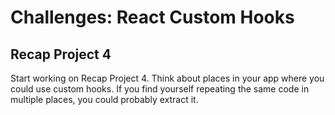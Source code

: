 # Challenges: React Custom Hooks

## Recap Project 4

Start working on Recap Project 4. Think about places in your app where you could use custom hooks. If you find yourself repeating the same code in multiple places, you could probably extract it.

